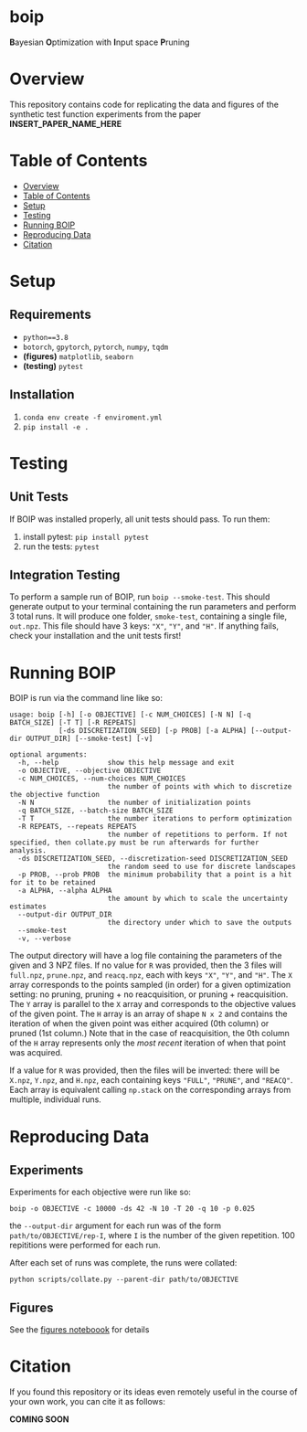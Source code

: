 # boip
**B**ayesian **O**ptimization with **I**nput space **P**runing

<!-- FIGURE HERE -->

# Overview
This repository contains code for replicating the data and figures of the synthetic test function experiments from the paper **INSERT_PAPER_NAME_HERE**

# Table of Contents
- [Overview](#overview)
- [Table of Contents](#table-of-contents)
- [Setup](#setup)
- [Testing](#testing)
- [Running BOIP](#running-boip)
- [Reproducing Data](#reproducing-data)
- [Citation](#citation)

# Setup

## Requirements
- `python==3.8`
- `botorch`, `gpytorch`, `pytorch`, `numpy`, `tqdm`
- **(figures)** `matplotlib`, `seaborn`
- **(testing)** `pytest`

## Installation
1. `conda env create -f enviroment.yml`
1. `pip install -e .`

# Testing

## Unit Tests
If BOIP was installed properly, all unit tests should pass. To run them:
1. install pytest: `pip install pytest`
1. run the tests: `pytest`

## Integration Testing
To perform a sample run of BOIP, run `boip --smoke-test`. This should generate output to your terminal containing the run parameters and perform 3 total runs. It will produce one folder, `smoke-test`, containing a single file, `out.npz`. This file should have 3 keys: `"X"`, `"Y"`, and `"H"`. If anything fails, check your installation and the unit tests first!

# Running BOIP

BOIP is run via the command line like so:
```
usage: boip [-h] [-o OBJECTIVE] [-c NUM_CHOICES] [-N N] [-q BATCH_SIZE] [-T T] [-R REPEATS]
            [-ds DISCRETIZATION_SEED] [-p PROB] [-a ALPHA] [--output-dir OUTPUT_DIR] [--smoke-test] [-v]

optional arguments:
  -h, --help            show this help message and exit
  -o OBJECTIVE, --objective OBJECTIVE
  -c NUM_CHOICES, --num-choices NUM_CHOICES
                        the number of points with which to discretize the objective function
  -N N                  the number of initialization points
  -q BATCH_SIZE, --batch-size BATCH_SIZE
  -T T                  the number iterations to perform optimization
  -R REPEATS, --repeats REPEATS
                        the number of repetitions to perform. If not specified, then collate.py must be run afterwards for further analysis.
  -ds DISCRETIZATION_SEED, --discretization-seed DISCRETIZATION_SEED
                        the random seed to use for discrete landscapes
  -p PROB, --prob PROB  the minimum probability that a point is a hit for it to be retained
  -a ALPHA, --alpha ALPHA
                        the amount by which to scale the uncertainty estimates
  --output-dir OUTPUT_DIR
                        the directory under which to save the outputs
  --smoke-test
  -v, --verbose
```

The output directory will have a log file containing the parameters of the given and 3 NPZ files. If no value for `R` was provided, then the 3 files will `full.npz`, `prune.npz`, and `reacq.npz`, each with keys `"X"`, `"Y"`, and `"H"`. The `X` array corresponds to the points sampled (in order) for a given optimization setting: no pruning, pruning + no reacquisition, or pruning + reacquisition. The `Y` array is parallel to the `X` array and corresponds to the objective values of the given point. The `H` array is an array of shape `N x 2` and contains the iteration of when the given point was either acquired (0th column) or pruned (1st column.) Note that in the case of reacquisition, the 0th column of the `H` array represents only the *most recent* iteration of when that point was acquired.

If a value for `R` was provided, then the files will be inverted: there will be `X.npz`, `Y.npz`, and `H.npz`, each containing keys `"FULL"`, `"PRUNE"`, and `"REACQ"`. Each array is equivalent calling `np.stack` on the corresponding arrays from multiple, individual runs.

# Reproducing Data

## Experiments

Experiments for each objective were run like so:
```
boip -o OBJECTIVE -c 10000 -ds 42 -N 10 -T 20 -q 10 -p 0.025
```
the `--output-dir` argument for each run was of the form `path/to/OBJECTIVE/rep-I`, where `I` is the number of the given repetition. 100 repititions were performed for each run.

After each set of runs was complete, the runs were collated:
```
python scripts/collate.py --parent-dir path/to/OBJECTIVE
```
## Figures

See the [figures noteboook](notebooks/figs.ipynb) for details

# Citation

If you found this repository or its ideas even remotely useful in the course of your own work, you can cite it as follows:

**COMING SOON**